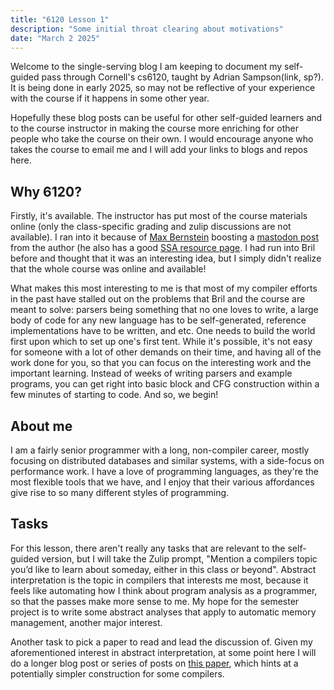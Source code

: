 ```yaml
---
title: "6120 Lesson 1"
description: "Some initial throat clearing about motivations"
date: "March 2 2025"
---
```


Welcome to the single-serving blog I am keeping to document my self-guided pass through Cornell's cs6120, taught by Adrian Sampson(link, sp?).  It is being done in early 2025, so may not be reflective of your experience with the course if it happens in some other year.

Hopefully these blog posts can be useful for other self-guided learners and to the course instructor in making the course more enriching for other people who take the course on their own.  I would encourage anyone who takes the course to email me and I will add your links to blogs and repos here.

## Why 6120?

Firstly, it's available.  The instructor has put most of the course materials online (only the class-specific grading and zulip discussions are not available).  I ran into it because of [Max Bernstein](https://bernsteinbear.com/) boosting a [mastodon post](https://mastodon.social/@adrian@discuss.systems/114065548299028516) from the author (he also has a good [SSA resource page](https://bernsteinbear.com/blog/ssa/). I had run into Bril before and thought that it was an interesting idea, but I simply didn't realize that the whole course was online and available!

What makes this most interesting to me is that most of my compiler efforts in the past have stalled out on the problems that Bril and the course are meant to solve: parsers being something that no one loves to write, a large body of code for any new language has to be self-generated, reference implementations have to be written, and etc.  One needs to build the world first upon which to set up one's first tent.  While it's possible, it's not easy for someone with a lot of other demands on their time, and having all of the work done for you, so that you can focus on the interesting work and the important learning.  Instead of weeks of writing parsers and example programs, you can get right into basic block and CFG construction within a few minutes of starting to code.  And so, we begin!

## About me

I am a fairly senior programmer with a long, non-compiler career, mostly focusing on distributed databases and similar systems, with a side-focus on performance work.  I have a love of programming languages, as they're the most flexible tools that we have, and I enjoy that their various affordances give rise to so many different styles of programming.

## Tasks

For this lesson, there aren't really any tasks that are relevant to the self-guided version, but I will take the Zulip prompt, "Mention a compilers topic you’d like to learn about someday, either in this class or beyond".  Abstract interpretation is the topic in compilers that interests me most, because it feels like automating how I think about program analysis as a programmer, so that the passes make more sense to me.  My hope for the semester project is to write some abstract analyses that apply to automatic memory management, another major interest.

Another task to pick a paper to read and lead the discussion of.  Given my aforementioned interest in abstract interpretation, at some point here I will do a longer blog post or series of posts on [this paper](http://codex.top/assets/publications/pdfs/2024-pldi-compiling-with-abstract-interpretation-with-appendices.pdf), which hints at a potentially simpler construction for some compilers.

## 

